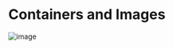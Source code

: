 # Containers and Images

![image](https://github.com/andrelomonaco/kubeadm/assets/48954728/b578ddec-15f2-47a9-844d-ab21ac3f078a)
